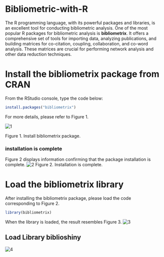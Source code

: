 # Bibliometric-with-R

The R programming language, with its powerful packages and libraries, is an excellent tool for conducting bibliometric analysis. One of the most popular R packages for bibliometric analysis is <b>bibliometrix</b>. It offers a comprehensive set of tools for importing data, analyzing publications, and building matrices for co-citation, coupling, collaboration, and co-word analysis. These matrices are crucial for performing network analysis and other data reduction techniques.

# Install the bibliometrix package from CRAN
From the RStudio console, type the code below:
``` r
install.packages("bibliometrix")
```

For more details, please refer to Figure 1.

![1](https://github.com/aprijunaidi/bibliometrix-with-R/assets/7279471/aef9653d-1290-4a0b-b021-7f1998c79570)

Figure 1. Install bibliometrix package.

### installation is complete
Figure 2 displays information confirming that the package installation is complete.
![2](https://github.com/aprijunaidi/bibliometrix-with-R/assets/7279471/8c70f2cc-027d-4547-bbf2-d96d06fb55d7)
Figure 2. Installation is complete.

# Load the bibliometrix library
After installing the bibliometrix package, please load the code corresponding to Figure 2.
``` r
library(bibliometrix)
```

When the library is loaded, the result resembles Figure 3.
![3](https://github.com/aprijunaidi/bibliometrix-with-R/assets/7279471/ce279e41-dc30-4614-b0fa-3719f6e83418)

## Load Library biblioshiny


![4](https://github.com/aprijunaidi/bibliometrix-with-R/assets/7279471/970ccea7-a6ce-40cb-866c-309bf4b864a3)
